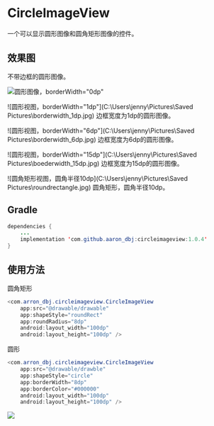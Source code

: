 # CircleImageView

一个可以显示圆形图像和圆角矩形图像的控件。

## 效果图
不带边框的圆形图像。

![圆形图像，borderWidth="0dp"](https://github.com/Aaron-DBJ/CircleImageView/tree/master/app/src/main/res/drawable-v24/borderwidth_0dp.jpg)


![圆形视图，borderWidth="1dp"](C:\Users\jenny\Pictures\Saved Pictures\borderwidth_1dp.jpg)
边框宽度为1dp的圆形图像。

![圆形视图，borderWidth="6dp"](C:\Users\jenny\Pictures\Saved Pictures\borderwidth_6dp.jpg)
边框宽度为6dp的圆形图像。

![圆形视图，borderWidth="15dp"](C:\Users\jenny\Pictures\Saved Pictures\boederwidth_15dp.jpg)
边框宽度为15dp的圆形图像。

![圆角矩形视图，圆角半径10dp](C:\Users\jenny\Pictures\Saved Pictures\roundrectangle.jpg)
圆角矩形，圆角半径10dp。

## Gradle

```Java
dependencies {
    ...
    implementation 'com.github.aaron_dbj:circleimageview:1.0.4'
}
```



## 使用方法

圆角矩形

```java
<com.arron_dbj.circleimageview.CircleImageView
    app:src="@drawable/drawable"
    app:shapeStyle="roundRect"
    app:roundRadius="8dp"
    android:layout_width="100dp"
    android:layout_height="100dp" />
```

圆形

```java
<com.arron_dbj.circleimageview.CircleImageView
    app:src="@drawable/drawble"
    app:shapeStyle="circle"
    app:borderWidth="8dp"
    app:borderColor="#000000"
    android:layout_width="100dp"
    android:layout_height="100dp" />
```

[![](https://jitpack.io/v/Aaron-DBJ/CircleImageView.svg)](https://jitpack.io/#Aaron-DBJ/CircleImageView)
